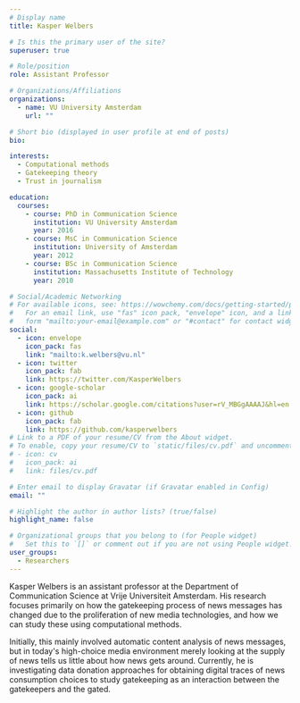 ```yaml
---
# Display name
title: Kasper Welbers

# Is this the primary user of the site?
superuser: true

# Role/position
role: Assistant Professor

# Organizations/Affiliations
organizations:
  - name: VU University Amsterdam
    url: ""

# Short bio (displayed in user profile at end of posts)
bio:

interests:
  - Computational methods
  - Gatekeeping theory
  - Trust in journalism

education:
  courses:
    - course: PhD in Communication Science
      institution: VU University Amsterdam
      year: 2016
    - course: MsC in Communication Science
      institution: University of Amsterdam
      year: 2012
    - course: BSc in Communication Science
      institution: Massachusetts Institute of Technology
      year: 2010

# Social/Academic Networking
# For available icons, see: https://wowchemy.com/docs/getting-started/page-builder/#icons
#   For an email link, use "fas" icon pack, "envelope" icon, and a link in the
#   form "mailto:your-email@example.com" or "#contact" for contact widget.
social:
  - icon: envelope
    icon_pack: fas
    link: "mailto:k.welbers@vu.nl"
  - icon: twitter
    icon_pack: fab
    link: https://twitter.com/KasperWelbers
  - icon: google-scholar
    icon_pack: ai
    link: https://scholar.google.com/citations?user=rV_MBGgAAAAJ&hl=en
  - icon: github
    icon_pack: fab
    link: https://github.com/kasperwelbers
# Link to a PDF of your resume/CV from the About widget.
# To enable, copy your resume/CV to `static/files/cv.pdf` and uncomment the lines below.
# - icon: cv
#   icon_pack: ai
#   link: files/cv.pdf

# Enter email to display Gravatar (if Gravatar enabled in Config)
email: ""

# Highlight the author in author lists? (true/false)
highlight_name: false

# Organizational groups that you belong to (for People widget)
#   Set this to `[]` or comment out if you are not using People widget.
user_groups:
  - Researchers
---
```


Kasper Welbers is an assistant professor at the Department of Communication Science at Vrije Universiteit Amsterdam. His research focuses primarily on how the gatekeeping process of news messages has changed due to the proliferation of new media technologies, and how we can study these using computational methods.

Initially, this mainly involved automatic content analysis of news messages, but in today's high-choice media environment merely looking at the supply of news tells us little about how news gets around. Currently, he is investigating data donation approaches for obtaining digital traces of news consumption choices to study gatekeeping as an interaction between the gatekeepers and the gated.
